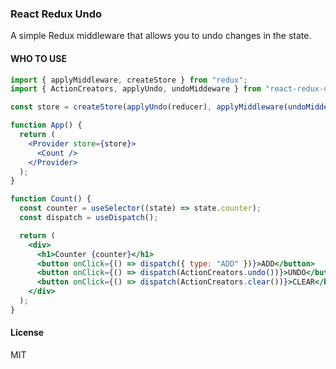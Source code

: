 ### React Redux Undo

A simple Redux middleware that allows you to undo changes in the state.

#### WHO TO USE

```jsx
import { applyMiddleware, createStore } from "redux";
import { ActionCreators, applyUndo, undoMiddeware } from "react-redux-undo";

const store = createStore(applyUndo(reducer), applyMiddleware(undoMiddeware()));

function App() {
  return (
    <Provider store={store}>
      <Count />
    </Provider>
  );
}

function Count() {
  const counter = useSelector((state) => state.counter);
  const dispatch = useDispatch();

  return (
    <div>
      <h1>Counter {counter}</h1>
      <button onClick={() => dispatch({ type: "ADD" })}>ADD</button>
      <button onClick={() => dispatch(ActionCreators.undo())}>UNDO</button>
      <button onClick={() => dispatch(ActionCreators.clear())}>CLEAR</button>
    </div>
  );
}
```

#### License

MIT
